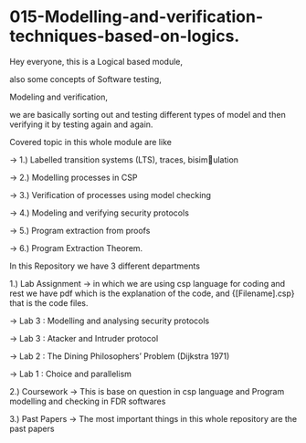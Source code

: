 # 015-Modelling-and-verification-techniques-based-on-logics.

Hey everyone, this is a Logical based module, 

also some concepts of Software testing, 

Modeling and verification, 

we are basically sorting out and testing different types of model and then verifying it by testing again and again.

Covered topic in this whole module are like 

-> 1.) Labelled transition systems (LTS), traces, bisimulation

-> 2.) Modelling processes in CSP

-> 3.) Verification of processes using model checking

-> 4.) Modeling and verifying security protocols

-> 5.) Program extraction from proofs

-> 6.) Program Extraction Theorem.

In this Repository we have 3 different departments 

1.)  Lab Assignment -> in which we are using csp language for coding and rest we have pdf which is the explanation of the code, and {[Filename].csp} that is the code files.

-> Lab 3 :  Modelling and analysing security protocols 

-> Lab 3 :  Atacker and Intruder protocol

-> Lab 2 :  The Dining Philosophers’ Problem (Dijkstra 1971)

-> Lab 1 :  Choice and parallelism

2.)  Coursework -> This is base on question in csp language and Program modelling and checking in FDR softwares 

3.) Past Papers -> The most important things in this whole repository are the past papers 

 

